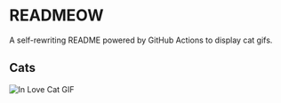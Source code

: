 # READMEOW

A self-rewriting README powered by GitHub Actions to display cat gifs.

## Cats

![In Love Cat GIF](https://media1.giphy.com/media/MDJ9IbxxvDUQM/200.gif?cid=9acd02dax45z0ohbx5o8trnwki7sc3cjuvgxf1rmtj21v466&ep=v1_gifs_search&rid=200.gif&ct=g)
